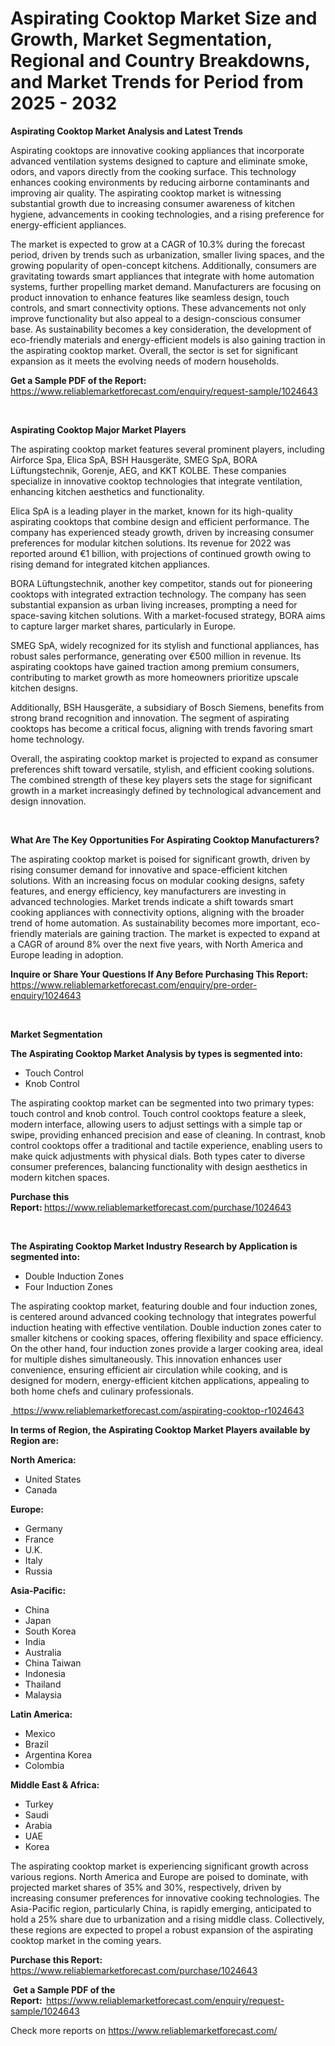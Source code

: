 <p><h1>Aspirating Cooktop Market Size and Growth, Market Segmentation, Regional and Country Breakdowns, and Market Trends for Period from 2025 -  2032</h1></p><p><strong>Aspirating Cooktop Market Analysis and Latest Trends</strong></p>
<p><p>Aspirating cooktops are innovative cooking appliances that incorporate advanced ventilation systems designed to capture and eliminate smoke, odors, and vapors directly from the cooking surface. This technology enhances cooking environments by reducing airborne contaminants and improving air quality. The aspirating cooktop market is witnessing substantial growth due to increasing consumer awareness of kitchen hygiene, advancements in cooking technologies, and a rising preference for energy-efficient appliances.</p><p>The market is expected to grow at a CAGR of 10.3% during the forecast period, driven by trends such as urbanization, smaller living spaces, and the growing popularity of open-concept kitchens. Additionally, consumers are gravitating towards smart appliances that integrate with home automation systems, further propelling market demand. Manufacturers are focusing on product innovation to enhance features like seamless design, touch controls, and smart connectivity options. These advancements not only improve functionality but also appeal to a design-conscious consumer base. As sustainability becomes a key consideration, the development of eco-friendly materials and energy-efficient models is also gaining traction in the aspirating cooktop market. Overall, the sector is set for significant expansion as it meets the evolving needs of modern households.</p></p>
<p><strong>Get a Sample PDF of the Report:&nbsp;</strong> <a href="https://www.reliablemarketforecast.com/enquiry/request-sample/1024643?utm_campaign=1840&utm_medium=2&utm_source=Github&utm_content=ia&utm_term=08032025&utm_id=aspirating-cooktop">https://www.reliablemarketforecast.com/enquiry/request-sample/1024643</a></p>
<p>&nbsp;</p>
<p><strong>Aspirating Cooktop Major Market Players</strong></p>
<p><p>The aspirating cooktop market features several prominent players, including Airforce Spa, Elica SpA, BSH Hausgeräte, SMEG SpA, BORA Lüftungstechnik, Gorenje, AEG, and KKT KOLBE. These companies specialize in innovative cooktop technologies that integrate ventilation, enhancing kitchen aesthetics and functionality.</p><p>Elica SpA is a leading player in the market, known for its high-quality aspirating cooktops that combine design and efficient performance. The company has experienced steady growth, driven by increasing consumer preferences for modular kitchen solutions. Its revenue for 2022 was reported around €1 billion, with projections of continued growth owing to rising demand for integrated kitchen appliances.</p><p>BORA Lüftungstechnik, another key competitor, stands out for pioneering cooktops with integrated extraction technology. The company has seen substantial expansion as urban living increases, prompting a need for space-saving kitchen solutions. With a market-focused strategy, BORA aims to capture larger market shares, particularly in Europe. </p><p>SMEG SpA, widely recognized for its stylish and functional appliances, has robust sales performance, generating over €500 million in revenue. Its aspirating cooktops have gained traction among premium consumers, contributing to market growth as more homeowners prioritize upscale kitchen designs.</p><p>Additionally, BSH Hausgeräte, a subsidiary of Bosch Siemens, benefits from strong brand recognition and innovation. The segment of aspirating cooktops has become a critical focus, aligning with trends favoring smart home technology.</p><p>Overall, the aspirating cooktop market is projected to expand as consumer preferences shift toward versatile, stylish, and efficient cooking solutions. The combined strength of these key players sets the stage for significant growth in a market increasingly defined by technological advancement and design innovation.</p></p>
<p>&nbsp;</p>
<p><strong>What Are The Key Opportunities For Aspirating Cooktop Manufacturers?</strong></p>
<p><p>The aspirating cooktop market is poised for significant growth, driven by rising consumer demand for innovative and space-efficient kitchen solutions. With an increasing focus on modular cooking designs, safety features, and energy efficiency, key manufacturers are investing in advanced technologies. Market trends indicate a shift towards smart cooking appliances with connectivity options, aligning with the broader trend of home automation. As sustainability becomes more important, eco-friendly materials are gaining traction. The market is expected to expand at a CAGR of around 8% over the next five years, with North America and Europe leading in adoption.</p></p>
<p><strong>Inquire or Share Your Questions If Any Before Purchasing This Report:</strong> <a href="https://www.reliablemarketforecast.com/enquiry/pre-order-enquiry/1024643?utm_campaign=1840&utm_medium=2&utm_source=Github&utm_content=ia&utm_term=08032025&utm_id=aspirating-cooktop">https://www.reliablemarketforecast.com/enquiry/pre-order-enquiry/1024643</a></p>
<p>&nbsp;</p>
<p><strong>Market Segmentation</strong></p>
<p><strong>The Aspirating Cooktop Market Analysis by types is segmented into:</strong></p>
<p><ul><li>Touch Control</li><li>Knob Control</li></ul></p>
<p><p>The aspirating cooktop market can be segmented into two primary types: touch control and knob control. Touch control cooktops feature a sleek, modern interface, allowing users to adjust settings with a simple tap or swipe, providing enhanced precision and ease of cleaning. In contrast, knob control cooktops offer a traditional and tactile experience, enabling users to make quick adjustments with physical dials. Both types cater to diverse consumer preferences, balancing functionality with design aesthetics in modern kitchen spaces.</p></p>
<p><strong>Purchase this Report:&nbsp;</strong><a href="https://www.reliablemarketforecast.com/purchase/1024643?utm_campaign=1840&utm_medium=2&utm_source=Github&utm_content=ia&utm_term=08032025&utm_id=aspirating-cooktop">https://www.reliablemarketforecast.com/purchase/1024643</a></p>
<p>&nbsp;</p>
<p><strong>The Aspirating Cooktop Market Industry Research by Application is segmented into:</strong></p>
<p><ul><li>Double Induction Zones</li><li>Four Induction Zones</li></ul></p>
<p><p>The aspirating cooktop market, featuring double and four induction zones, is centered around advanced cooking technology that integrates powerful induction heating with effective ventilation. Double induction zones cater to smaller kitchens or cooking spaces, offering flexibility and space efficiency. On the other hand, four induction zones provide a larger cooking area, ideal for multiple dishes simultaneously. This innovation enhances user convenience, ensuring efficient air circulation while cooking, and is designed for modern, energy-efficient kitchen applications, appealing to both home chefs and culinary professionals.</p></p>
<p><a href="https://www.reliablemarketforecast.com/aspirating-cooktop-r1024643?utm_campaign=1840&utm_medium=2&utm_source=Github&utm_content=ia&utm_term=08032025&utm_id=aspirating-cooktop">&nbsp;https://www.reliablemarketforecast.com/aspirating-cooktop-r1024643</a></p>
<p><strong>In terms of Region, the Aspirating Cooktop Market Players available by Region are:</strong></p>
<p>
    <p> <strong> North America: </strong>
        <ul>
            <li>United States</li>
            <li>Canada</li>
        </ul>
        </p> 
    <p> <strong> Europe: </strong>
        <ul>
            <li>Germany</li>
            <li>France</li>
            <li>U.K.</li>
            <li>Italy</li>
            <li>Russia</li>
        </ul>
        </p> 
    <p> <strong> Asia-Pacific: </strong>
        <ul>
            <li>China</li>
            <li>Japan</li>
            <li>South Korea</li>
            <li>India</li>
            <li>Australia</li>
            <li>China Taiwan</li>
            <li>Indonesia</li>
            <li>Thailand</li>
            <li>Malaysia</li>
        </ul>
        </p> 
    <p> <strong> Latin America: </strong>
        <ul>
            <li>Mexico</li>
            <li>Brazil</li>
            <li>Argentina Korea</li>
            <li>Colombia</li>
        </ul>
        </p> 
    <p> <strong> Middle East & Africa: </strong>
        <ul>
            <li>Turkey</li>
            <li>Saudi</li>
            <li>Arabia</li>
            <li>UAE</li>
            <li>Korea</li>
        </ul>
    </p>
    </p>
<p><p>The aspirating cooktop market is experiencing significant growth across various regions. North America and Europe are poised to dominate, with projected market shares of 35% and 30%, respectively, driven by increasing consumer preferences for innovative cooking technologies. The Asia-Pacific region, particularly China, is rapidly emerging, anticipated to hold a 25% share due to urbanization and a rising middle class. Collectively, these regions are expected to propel a robust expansion of the aspirating cooktop market in the coming years.</p></p>
<p><strong>Purchase this Report: </strong><a href="https://www.reliablemarketforecast.com/purchase/1024643?utm_campaign=1840&utm_medium=2&utm_source=Github&utm_content=ia&utm_term=08032025&utm_id=aspirating-cooktop">https://www.reliablemarketforecast.com/purchase/1024643</a></p>
<p>&nbsp;<strong>Get a Sample PDF of the Report:&nbsp;&nbsp;</strong><a href="https://www.reliablemarketforecast.com/enquiry/request-sample/1024643?utm_campaign=1840&utm_medium=2&utm_source=Github&utm_content=ia&utm_term=08032025&utm_id=aspirating-cooktop">https://www.reliablemarketforecast.com/enquiry/request-sample/1024643</a></p>
<p><strong></strong></p>
<p>Check more reports on <a href="https://www.reliablemarketforecast.com/?utm_campaign=1840&utm_medium=2&utm_source=Github&utm_content=ia&utm_term=08032025&utm_id=aspirating-cooktop">https://www.reliablemarketforecast.com/</a></p>